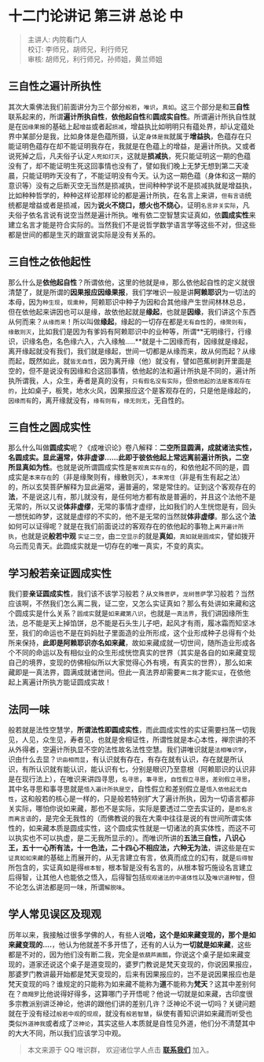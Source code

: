 # 十二门论讲记 第三讲 总论 中

> 主讲人: 内院看门人 <br />
> 校订: 李师兄，胡师兄，利行师兄 <br />
> 审核: 胡师兄，利行师兄，孙师姐，黄兰师姐 <br />

## 三自性之遍计所执性

其次大乘佛法我们前面讲分为三个部分`般若`，`唯识`，`真如`。这三个部分是和**三自性**联系起来的，所谓**遍计所执自性**，**依他起自性**和**圆成实自性**。所谓遍计所执自性就是在`因缘果报`的基础上起`增益`或者起`损减`，增益执比如明明只有蕴处界，却认定蕴处界中某部分是我，比如身体是色蕴所摄，认定`身体是我`就属于**增益执**，色蕴存在只能证明色蕴存在却不能证明我存在，我就是在色蕴上的增益，是遍计所执。又或者说死掉之后，凡夫俗子认定`人死如灯灭`，这就是**损减执**，死只能证明这一期的色蕴没有了，却不能证明生死这回事情也没有了，譬如我们晚上无梦无想到第二天凌晨，只能证明昨天没有了，不能证明没有今天。认为这一期色蕴（身体和这一期的意识等）没有之后断灭空无当然是损减执，世间种种学说不是损减执就是增益执，比如种种哲学的，种种这样论那样论的都是遍计所执，在名言上来讲，`但有言语`统统都是增益或者是损减，因为**说火不烧口，想火也不烧心**，证明`名言非关实际`，凡夫俗子依名言说有说空当然是遍计所执。唯有依二空智慧实证真如，依**圆成实性**来建立名言才能是符合实际的。当然我们不是说哲学数学语言学等这些不对，但这些都是世间的都是生灭的跟宣说实际是没有关系的。

## 三自性之依他起性

那么什么是**依他起自性**？所谓依他，这里的他就是`缘`，那么依他起自性的定义就很清楚了，就是所谓的**因果报应因缘果报**，我们学唯识一般是讲**阿赖耶识**为一切法的本母，因为`种生现`，`现熏种`，阿赖耶识中种子为因和合其他缘产生世间林林总总，但在依他起来讲因也可以是缘，故依他起就是**缘起**，也就是**因缘**，我们讲这个东西从何而来？`从缘而来`！所以叫做**缘起**，缘起的一切存在都是`无有自性`的，`缘聚则有`，`缘散则灭`，比如我们是因为有爹妈有阿赖耶识中的业种等，所谓**无明缘行，行缘识，识缘名色，名色缘六入，六入缘触.....**就是十二因缘而有，因缘就是缘起，离开缘起就没有我们，我们就是缘起，世间一切都是从缘而来，故从何而起？从缘而起，既然如此，就`皆无自性`，因为离开缘（他）就没有，譬如芭蕉树剥开里面是空的，但不是说没有因缘和合这回事情，依他起的法和遍计所执是不同的，遍计所执所谓我，人，众生，寿者是真的没有，`只有假名没有实际`，但`依他起的法是客观存在的`，比如桌子，板凳，地水火风，因果报应这个是客观存在的，只是他是缘起的，`因缘而有`的，离开缘就没有，`缘有则有`，`缘无则无`，无自性的。

## 三自性之圆成实性

那么什么叫做**圆成实**呢？《成唯识论》卷八解释：**二空所显圆满，成就诸法实性，名圆成实。显此遍常，体非虚谬……此即于彼依他起上常远离前遍计所执，二空所显真如为性**。也就是说所谓圆成实性是`客观真实存在`的，和依他起不同的是，圆成实是`本来存在`的（非是缘聚则有，缘散则灭），`本来常住`（非是有生有起之法）的，所以玄奘菩萨解释为显此遍常，遍普遍的，常是常住的。证到这个客观存在的**法**，不是说这儿有，那儿就没有，是任何地方都有故是普遍的，并且这个法他不是无常的，所以又说**体非虚缪**，无常的事情才虚缪，比如我们的人生恍惚是有，回头一想恍如昨梦，这就是虚缪的不实的，他不是无常的当然就**体非虚缪**。那么这个**法**如何可以证得呢？就是在我们前面说过的客观存在的依他起的事物上`离开遍计所执`，也就是说**般若中观** `实证二空`，由`二空显示`的就是**真如**，`真如就是圆成实`，譬如拨开乌云而见青天。此圆成实就是一切存在的唯一真实，不变的真实。

## 学习般若亲证圆成实性

我们要**亲证圆成实性**，我们该不该学习般若？从`文殊菩萨`，`龙树菩萨`学习般若？当然应该啊，不然我们怎么离二我，证二空，又怎么实证真如？那么有处讲如来藏和这个圆成实是什么关系？`圆成实`就是`如来藏第八识`，也就是`一真法界`，我们讲因缘所生法，总不能是天上掉馅饼，总不能是石头生儿子吧，起风才有雨，履冰霜而知坚冰至，我们的命运也不是在妈妈肚子里面造的业所形成，这个业形成种子总得有个处所来保持，**此即是阿赖耶识亦名如来藏**，故如来藏成就一切世间，随所造业形成各个不同的命运以及有相似业的众生形成恍惚真实的世界（其实是各自的如来藏变现自己的境界，变现的仿佛相似所以大家觉得心外有境，有真实的世界），那么如来藏即是一真法界，圆满成就诸世间。但此一真法界却需要`离二我`才能`实证`，在依他起上离遍计所执方能证圆成实故！

## 法同一味

般若就是法性空慧学，**所谓法性即圆成实性**，而此圆成实性的实证需要扫荡一切我见，人见，众生见，寿者见，也就是舍相证性，所谓性就是本心本性，禅宗讲的不从外得者，空遍计所执显不空的法性故名法性空慧。我们讲唯识就是`法相唯识学`，识由什么去显？`识由相而显`，有认识就有存在，有存在就有认识，存在就是所认识，有所认识就有能认识，能认识有七，分别是眼识乃至意根（阿赖耶识的认识非是在现行法上），在唯识来讲四寻思，`名寻思`，`事寻思`，`自性假立寻思`，`差别假立寻思`，其中名寻思和事寻思就是`悟入遍计所执是空`，自性假立和差别假立是`悟入依他起无自性`，这和般若的核心是一样的，只是般若特别扩大了遍计所执，因为一切语言都非关实际，哪怕你说如来藏，那也不是实际，实际是要透过二空去实证的，是`即名言而离言语`的，是完全无我性的（而佛教说的我在大乘中往往是说的有世间所谓实体性的，如来藏本质是圆成实性，这个圆成实性就是一切诸法的真实体性，而这不可以执实也不可以执虚，是二无我所显示的）。而唯识所讲的**五法三自性，八识心王，五十一心所有法，十一色法，二十四心不相应法，六种无为法**，讲这些是在`实证真如如来藏`的基础上而展开的，从无言建立有言，依真而成立的幻有，就是`后得智`所包含的，实证真如是得`根本智`，根本智是没有名言的，从根本智巧施设名言建立后得智，让其他人也能依之悟入，后得智包括`现观诸法的中道体性`以及`唯识道种智`，但不论怎么讲法都是同一味，所谓`解脱味`。

## 学人常见误区及现观

历年以来，我接触过很多学佛的人，有些人说**哈，这个是如来藏变现的，那个是如来藏变现的....**，他认为他就差不多开悟了，还有的人认为**一切就是如来藏**，这些都是不对的，因为他们没有断二我，完全是`依葫芦画瓢`，你说这个桌子是如来藏变现的，道家还说这个桌子是道变现的，婆罗门教说是梵天变现的，你说因果报应，那婆罗门教讲最开始都是梵天变现的，后来有因果报应的，岂不是说因果报应也是梵天变现的吗？谁规定的只能称为如来藏不能称为**道**不能称为**梵天**？这其中差别何在？`商羯罗`比他说得好得多，这算哪门子开悟呢？他说一切就是如来藏，古印度很多宗教派别讲泛神论，他讲的跟他们讲的差别几许？泛神论不说一切吗？关键问题就在于没有经过`般若中观`的`现观`，就没有`般若智慧`，纵使有善知识讲如来藏而听受也类似`外道神我`或者成了`泛神论`，其实这些人本质就是自性见外道，他们分不清楚其中的大大不同，所以我们应该学习中观。

> 本文来源于 QQ 唯识群， 欢迎诸位学人点击 **[联系我们](https://mp.weixin.qq.com/s/lZCfWjmLjgNR165Tx4_bCQ)** 加入。

